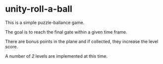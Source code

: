 # unity-roll-a-ball

This is a simple puzzle-ballance game. 

The goal is to reach the final gate within a given time frame. 

There are bonus points in the plane and if collected, they increase the level score. 

A number of *2* levels are implemented at this time.
  